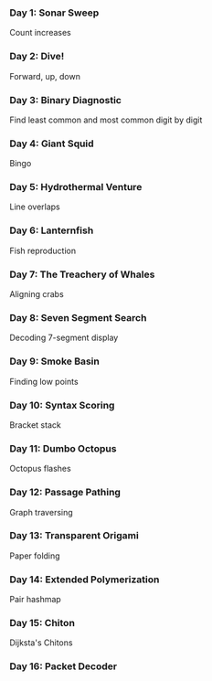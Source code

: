 ### Day 1: Sonar Sweep
Count increases
### Day 2: Dive!
Forward, up, down
### Day 3: Binary Diagnostic
Find least common and most common digit by digit
### Day 4: Giant Squid
Bingo
### Day 5: Hydrothermal Venture
Line overlaps
### Day 6: Lanternfish
Fish reproduction
### Day 7: The Treachery of Whales
Aligning crabs
### Day 8: Seven Segment Search
Decoding 7-segment display
### Day 9: Smoke Basin
Finding low points
### Day 10: Syntax Scoring
Bracket stack
### Day 11: Dumbo Octopus
Octopus flashes
### Day 12: Passage Pathing
Graph traversing
### Day 13: Transparent Origami
Paper folding
### Day 14: Extended Polymerization
Pair hashmap
### Day 15: Chiton
Dijksta's Chitons
### Day 16: Packet Decoder

